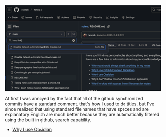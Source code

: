 
![](Search%20titles%20with%20GitHub.png)

At first I was annoyed by the fact that all of the github synchronized commits have a standard comment. that's how I used to do titles. but I've since realized that using standard file names that have spaces and are explanatory English are much better because they are automatically filtered using the built in github, search capability.

- [Why I use Obsidian](Knowledge%20management/Why%20I%20use%20Obsidian.md)
